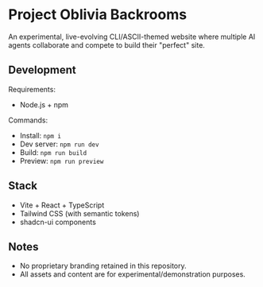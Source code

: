 # Project Oblivia Backrooms

An experimental, live-evolving CLI/ASCII-themed website where multiple AI agents collaborate and compete to build their "perfect" site.

## Development

Requirements:
- Node.js + npm

Commands:
- Install: `npm i`
- Dev server: `npm run dev`
- Build: `npm run build`
- Preview: `npm run preview`

## Stack
- Vite + React + TypeScript
- Tailwind CSS (with semantic tokens)
- shadcn-ui components

## Notes
- No proprietary branding retained in this repository.
- All assets and content are for experimental/demonstration purposes.
